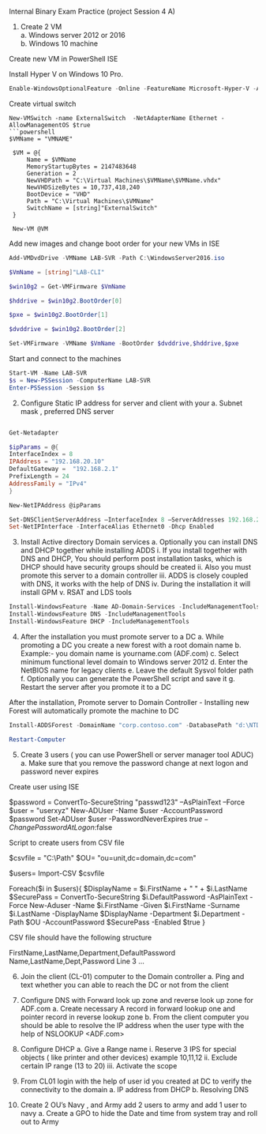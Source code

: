 Internal Binary Exam Practice (project Session 4 A) 
1.	Create 2 VM  
a.	Windows server 2012 or 2016  
b.	Windows 10 machine

Create new VM in PowerShell ISE

Install Hyper V on Windows 10 Pro. 

```powershell
Enable-WindowsOptionalFeature -Online -FeatureName Microsoft-Hyper-V -All
```
Create virtual switch
```powershel
New-VMSwitch -name ExternalSwitch  -NetAdapterName Ethernet -AllowManagementOS $true
```powershell 
$VMName = "VMNAME"

 $VM = @{
     Name = $VMName
     MemoryStartupBytes = 2147483648
     Generation = 2
     NewVHDPath = "C:\Virtual Machines\$VMName\$VMName.vhdx"
     NewVHDSizeBytes = 10,737,418,240
     BootDevice = "VHD"
     Path = "C:\Virtual Machines\$VMName"
     SwitchName = [string]"ExternalSwitch"
 }

 New-VM @VM
```
Add new images and change boot order for your new VMs in ISE

```powershell
Add-VMDvdDrive -VMName LAB-SVR -Path C:\WindowsServer2016.iso

$VmName = [string]"LAB-CLI"

$win10g2 = Get-VMFirmware $VmName

$hddrive = $win10g2.BootOrder[0]

$pxe = $win10g2.BootOrder[1]

$dvddrive = $win10g2.BootOrder[2]

Set-VMFirmware -VMName $VmName -BootOrder $dvddrive,$hddrive,$pxe
```

Start and connect to the machines 
```powershell
Start-VM -Name LAB-SVR
$s = New-PSSession -ComputerName LAB-SVR
Enter-PSSession -Session $s
```


2.	Configure Static IP address for server and client with your 
a.	Subnet mask , preferred DNS server 

```powershell

Get-Netadapter

$ipParams = @{
InterfaceIndex = 8
IPAddress = "192.168.20.10"
DefaultGateway =  "192.168.2.1"
PrefixLength = 24
AddressFamily = "IPv4"
}

New-NetIPAddress @ipParams

Set-DNSClientServerAddress –InterfaceIndex 8 –ServerAddresses 192.168.2.11,10.1.2.11
Set-NetIPInterface -InterfaceAlias Ethernet0 -Dhcp Enabled
```

3.	Install Active directory Domain services 
a.	Optionally you can install DNS and DHCP together while installing ADDS 
i.	If you install together with DNS and DHCP, You should perform post installation tasks, which is DHCP should have security groups should be created 
ii.	Also you must promote this server to a domain controller 
iii.	ADDS is closely coupled with DNS, it works with the help of DNS
iv.	During the installation it will install GPM
v.	RSAT and LDS tools 

 ```powershell
 Install-WindowsFeature -Name AD-Domain-Services -IncludeManagementTools
 Install-WindowsFeature DNS -IncludeManagementTools
 Install-WindowsFeature DHCP -IncludeManagementTools
 ```

4.	After the installation you must promote server to a DC 
a.	While promoting a DC you create a new forest with a root domain name 
b.	Example:- you domain name is yourname.com (ADF.com)
c.	Select minimum functional level domain to Windows server 2012
d.	Enter the NetBIOS name  for legacy clients 
e.	Leave the default Sysvol folder path 
f.	Optionally you can generate the PowerShell script and save it 
g.	Restart the server after you  promote it to a DC

After the installation, Promote server to  Domain Controller - Installing new Forest will automatically promote the machine to DC

```powershell
Install-ADDSForest -DomainName "corp.contoso.com" -DatabasePath "d:\NTDS" -SysvolPath "d:\SYSVOL" -LogPath "e:\Logs" -DomainNetbiosName "name" 
```

```powershell
Restart-Computer
```
5.	Create 3 users ( you can use PowerShell or server manager tool ADUC) 
a.	Make sure that you remove the password change at next logon and password never expires 

Create user using ISE 

$password = ConvertTo-SecureString "passwd123" –AsPlainText –Force
$user = "userxyz"
New-ADUser -Name $user -AccountPassword $password
Set-ADUser $user -PasswordNeverExpires $true -ChangePasswordAtLogon:$false

Script to create users from CSV file 

$csvfile = "C:\Path"
$OU= "ou=unit,dc=domain,dc=com" 

$users= Import-CSV $csvfile

Foreach($i in $users){
	$DisplayName = $i.FirstName + " " + $i.LastName
	$SecurePass = ConvertTo-SecureString $i.DefaultPassword -AsPlainText -Force
	New-Aduser -Name $i.FirstName -Given $i.FirstName -Surname $i.LastName -DisplayName $DisplayName -Department $i.Department -Path $OU -AccountPassword $SecurePass -Enabled $true
}

CSV file should have the following structure 

FirstName,LastName,Department,DefaultPassword
Name,LastName,Dept,Password 
Line 3
...

6.	Join the client (CL-01) computer to the Domain controller 
a.	Ping and text whether you can able to reach the DC or not from the client

7.	Configure DNS  with Forward look up zone and reverse look up zone for ADF.com
a.	Create necessary A record in forward lookup one and pointer record in reverse lookup zone
b.	From the client computer you should be able to resolve the IP address when the user type with the help of NSLOOKUP <ADF.com>
8.	Configure DHCP 
a.	Give a Range name 
i.	Reserve  3 IPS for special objects ( like printer and other devices) example 10,11,12
ii.	Exclude certain IP range (13 to 20)
iii.	Activate the scope 
9.	From CL01 login with the help of user id you created at DC to verify the connectivity to the domain 
a.	IP address from DHCP
b.	Resolving DNS 
10.	Create 2 OU’s Navy , and Army add 2 users to army and add 1 user to navy
a.	Create a GPO to hide the Date and time from system tray and roll out to Army 
